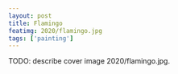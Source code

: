 ```yaml
---
layout: post
title: Flamingo
featimg: 2020/flamingo.jpg
tags: ['painting']
---
```


TODO: describe cover image 2020/flamingo.jpg.
